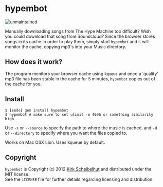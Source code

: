 # hypembot

![unmaintained](http://img.shields.io/badge/status-unmaintained-lightgrey.svg)

Manually downloading songs from The Hype Machine too difficult? Wish you could
download that song from Soundcloud? Since the browser stores songs in its cache
in order to play them, simply start `hypembot` and it will monitor the cache,
copying mp3's into your Music directory.

## How does it work?

The program monitors your browser cache using `kqueue` and once a 'quality' mp3
file has been stable in the cache for 5 minutes, `hypembot` copies out of the
cache for you.

## Install

    $ [sudo] gem install hypembot
    $ hypembot # make sure to set ulimit -n 4096 or something similarily high

Use `-s` or `--source` to specify the path to where the music is cached, and
`-d` or `--directory` to specify where you want the files copied to.

Works on Mac OSX Lion. Uses kqueue by default.

## Copyright

`hypembot` is Copyright (c) 2012 [Kirk Scheibelhut](http://scheibo.com/about) and distributed under the MIT license.<br />
See the `LICENSE` file for further details regarding licensing and distribution.
